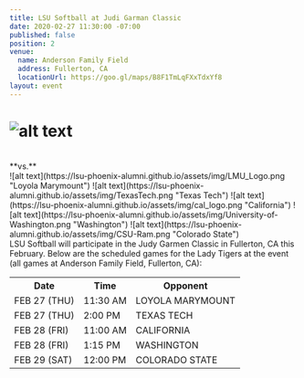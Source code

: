 ```yaml
---
title: LSU Softball at Judi Garman Classic
date: 2020-02-27 11:30:00 -07:00
published: false
position: 2
venue:
  name: Anderson Family Field
  address: Fullerton, CA
  locationUrl: https://goo.gl/maps/B8F1TmLqFXxTdxYf8
layout: event
---
```


# ![alt text](https://lsu-phoenix-alumni.github.io/assets/img/Softball.png "LSU") 
<br>
**vs.**
<br>
![alt text](https://lsu-phoenix-alumni.github.io/assets/img/LMU_Logo.png "Loyola Marymount") ![alt text](https://lsu-phoenix-alumni.github.io/assets/img/TexasTech.png "Texas Tech") ![alt text](https://lsu-phoenix-alumni.github.io/assets/img/cal_logo.png "California") ![alt text](https://lsu-phoenix-alumni.github.io/assets/img/University-of-Washington.png "Washington") ![alt text](https://lsu-phoenix-alumni.github.io/assets/img/CSU-Ram.png "Colorado State")  
<br>
LSU Softball will participate in the Judy Garmen Classic in Fullerton, CA this February. Below are the scheduled games for the Lady Tigers at the event (all games at Anderson Family Field, Fullerton, CA):  
<br>
<table>
  <tr>
    <th>Date</th>
    <th>Time</th>
    <th>Opponent</th>
  </tr>
  <tr>
    <td>FEB 27 (THU)</td>
    <td>11:30 AM</td>
    <td>LOYOLA MARYMOUNT</td>
  </tr>
  <tr>
    <td>FEB 27 (THU)</td>
    <td>2:00 PM</td>
    <td>TEXAS TECH</td>
  </tr>
  <tr>
    <td>FEB 28 (FRI)</td>
    <td>11:00 AM</td>
    <td>CALIFORNIA</td>
  </tr>
  <tr>
    <td>FEB 28 (FRI)</td>
    <td>1:15 PM</td>
    <td>WASHINGTON</td>
  </tr>
  <tr>
    <td>FEB 29 (SAT)</td>
    <td>12:00 PM</td>
    <td>COLORADO STATE</td>
  </tr>
</table>
